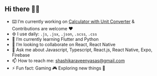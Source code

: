 ## Hi there 🧑‍💻

- ⌨️ I’m currently working on [Calculator with Unit Converter](https://github.com/shashika05/cal-with-unit-converter) & Contributions are welcome ❤️
- ⚙️ I use daily: `.js`, `.jsx`, `.json`, `.scss`, `.css`
- 🌱 I’m currently learning Flutter and Python
- 👯 I’m looking to collaborate on React, React Native
- 💬 Ask me about Javascript, Typescript, React.js, React Native, Expo, Firebase
- 📫 How to reach me: [shashikaraveenyasas@gmail.com](mailto:shashikaraveenyasas@gmail.com)
- ⚡ Fun fact: Gaming 🎮 Exploring new things 🔭

